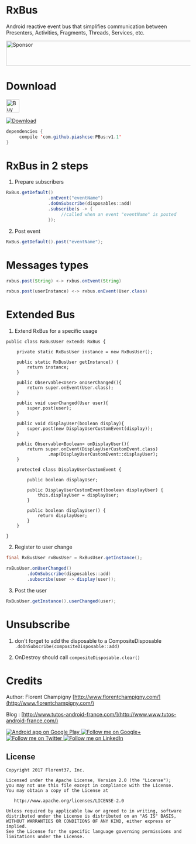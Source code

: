 # RxBus

Android reactive event bus that simplifies communication between Presenters, Activities, Fragments, Threads, Services, etc. 

<a target='_blank' rel='nofollow' href='https://app.codesponsor.io/link/iqkQGAc2EFNdScAzpwZr1Sdy/florent37/RxBus'>
  <img alt='Sponsor' width='888' height='68' src='https://app.codesponsor.io/embed/iqkQGAc2EFNdScAzpwZr1Sdy/florent37/RxBus.svg' />
</a>

# Download

<a href='https://ko-fi.com/A160LCC' target='_blank'><img height='36' style='border:0px;height:36px;' src='https://az743702.vo.msecnd.net/cdn/kofi1.png?v=0' border='0' alt='Buy Me a Coffee at ko-fi.com' /></a>

[ ![Download](https://api.bintray.com/packages/florent37/maven/rxbus/images/download.svg) ](https://bintray.com/florent37/maven/rxbus/_latestVersion)
```java
dependencies {
     compile 'com.github.piashcse:PBus:v1.1'
}
```

# RxBus in 2 steps

1. Prepare subscribers 

```java
RxBus.getDefault()
                .onEvent("eventName")
                .doOnSubscribe(disposables::add)
                .subscribe(s -> {
                     //called when an event "eventName" is posted      
                });
```

2. Post event

```java
RxBus.getDefault().post("eventName");
```

# Messages types

```java
rxbus.post(String) <-> rxbus.onEvent(String)

rxbus.post(userInstance) <-> rxbus.onEvent(User.class)
```

# Extended Bus

1. Extend RxBus for a specific usage 

```
public class RxBusUser extends RxBus {

    private static RxBusUser instance = new RxBusUser();

    public static RxBusUser getInstance() {
        return instance;
    }

    public Observable<User> onUserChanged(){
        return super.onEvent(User.class);
    }

    public void userChanged(User user){
        super.post(user);
    }

    public void displayUser(boolean display){
        super.post(new DisplayUserCustomEvent(display));
    }

    public Observable<Boolean> onDisplayUser(){
        return super.onEvent(DisplayUserCustomEvent.class)
                .map(DisplayUserCustomEvent::displayUser);
    }

    protected class DisplayUserCustomEvent {

        public boolean displayUser;

        public DisplayUserCustomEvent(boolean displayUser) {
            this.displayUser = displayUser;
        }

        public boolean displayUser() {
            return displayUser;
        }
    }

}
```

2. Register to user change

```java
final RxBusUser rxBusUser = RxBusUser.getInstance();

rxBusUser.onUserChanged()
        .doOnSubscribe(disposables::add)
        .subscribe(user -> display(user));
```

3. Post the user
 
```java
RxBusUser.getInstance().userChanged(user);
```

# Unsubscribe

1. don't forget to add the disposable to a CompositeDisposable `.doOnSubscribe(compositeDisposable::add)`

2. OnDestroy should call `compositeDisposable.clear()` 

# Credits

Author: Florent Champigny [http://www.florentchampigny.com/](http://www.florentchampigny.com/)

Blog : [http://www.tutos-android-france.com/](http://www.www.tutos-android-france.com/)

<a href="https://play.google.com/store/apps/details?id=com.github.florent37.florent.champigny">
  <img alt="Android app on Google Play" src="https://developer.android.com/images/brand/en_app_rgb_wo_45.png" />
</a>
<a href="https://plus.google.com/+florentchampigny">
  <img alt="Follow me on Google+"
       src="https://raw.githubusercontent.com/florent37/DaVinci/master/mobile/src/main/res/drawable-hdpi/gplus.png" />
</a>
<a href="https://twitter.com/florent_champ">
  <img alt="Follow me on Twitter"
       src="https://raw.githubusercontent.com/florent37/DaVinci/master/mobile/src/main/res/drawable-hdpi/twitter.png" />
</a>
<a href="https://www.linkedin.com/in/florentchampigny">
  <img alt="Follow me on LinkedIn"
       src="https://raw.githubusercontent.com/florent37/DaVinci/master/mobile/src/main/res/drawable-hdpi/linkedin.png" />
</a>


License
--------

    Copyright 2017 Florent37, Inc.

    Licensed under the Apache License, Version 2.0 (the "License");
    you may not use this file except in compliance with the License.
    You may obtain a copy of the License at

       http://www.apache.org/licenses/LICENSE-2.0

    Unless required by applicable law or agreed to in writing, software
    distributed under the License is distributed on an "AS IS" BASIS,
    WITHOUT WARRANTIES OR CONDITIONS OF ANY KIND, either express or implied.
    See the License for the specific language governing permissions and
    limitations under the License.
